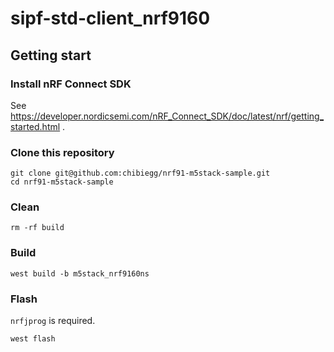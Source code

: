 # sipf-std-client_nrf9160

## Getting start

### Install nRF Connect SDK

See https://developer.nordicsemi.com/nRF_Connect_SDK/doc/latest/nrf/getting_started.html .

### Clone this repository

```
git clone git@github.com:chibiegg/nrf91-m5stack-sample.git
cd nrf91-m5stack-sample
```

### Clean

```
rm -rf build
```

### Build

```
west build -b m5stack_nrf9160ns
```

### Flash

`nrfjprog` is required.

```
west flash
```
